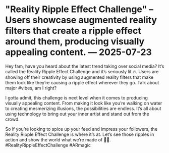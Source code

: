 # "Reality Ripple Effect Challenge" – Users showcase augmented reality filters that create a ripple effect around them, producing visually appealing content. — 2025-07-23

Hey fam, have you heard about the latest trend taking over social media? It’s called the Reality Ripple Effect Challenge and it’s seriously lit 🔥. Users are showing off their creativity by using augmented reality filters that make them look like they’re causing a ripple effect wherever they go. Talk about major #vibes, am I right?

I gotta admit, this challenge is next level when it comes to producing visually appealing content. From making it look like you’re walking on water to creating mesmerizing illusions, the possibilities are endless. It’s all about using technology to bring out your inner artist and stand out from the crowd.

So if you’re looking to spice up your feed and impress your followers, the Reality Ripple Effect Challenge is where it’s at. Let’s see those ripples in action and show the world what we’re made of 🌊💫. #RealityRippleEffectChallenge #ARmagic